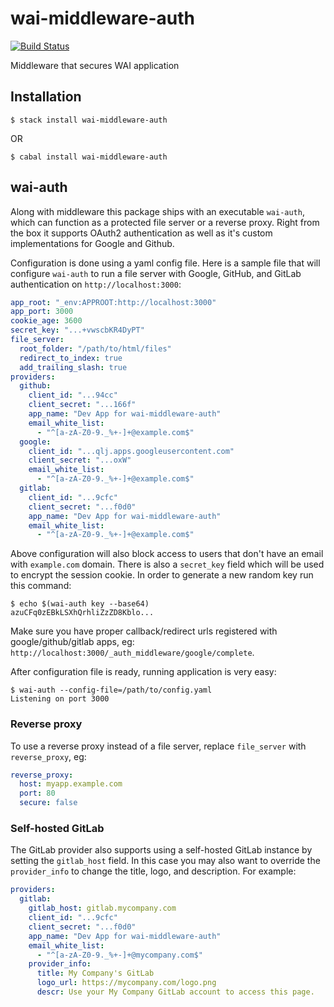 # wai-middleware-auth

[![Build Status](https://github.com/fpco/wai-middleware-auth/actions/workflows/tests.yml/badge.svg)](https://github.com/fpco/wai-middleware-auth/actions/workflows/tests.yml)

Middleware that secures WAI application

## Installation

```shell
$ stack install wai-middleware-auth
```
OR
```shell
$ cabal install wai-middleware-auth
```

## wai-auth

Along with middleware this package ships with an executable `wai-auth`, which
can function as a protected file server or a reverse proxy. Right from the box
it supports OAuth2 authentication as well as it's custom implementations for
Google and Github.

Configuration is done using a yaml config file. Here is a sample file that will
configure `wai-auth` to run a file server with Google, GitHub, and GitLab
authentication on `http://localhost:3000`:

```yaml
app_root: "_env:APPROOT:http://localhost:3000"
app_port: 3000
cookie_age: 3600
secret_key: "...+vwscbKR4DyPT"
file_server:
  root_folder: "/path/to/html/files"
  redirect_to_index: true
  add_trailing_slash: true
providers:
  github:
    client_id: "...94cc"
    client_secret: "...166f"
    app_name: "Dev App for wai-middleware-auth"
    email_white_list:
      - "^[a-zA-Z0-9._%+-]+@example.com$"
  google:
    client_id: "...qlj.apps.googleusercontent.com"
    client_secret: "...oxW"
    email_white_list:
      - "^[a-zA-Z0-9._%+-]+@example.com$"
  gitlab:
    client_id: "...9cfc"
    client_secret: "...f0d0"
    app_name: "Dev App for wai-middleware-auth"
    email_white_list:
      - "^[a-zA-Z0-9._%+-]+@example.com$"
```

Above configuration will also block access to users that don't have an email
with `example.com` domain. There is also a `secret_key` field which will be used
to encrypt the session cookie. In order to generate a new random key run this command:

```shell
$ echo $(wai-auth key --base64)
azuCFq0zEBkLSXhQrhliZzZD8Kblo...
```

Make sure you have proper callback/redirect urls registered with
google/github/gitlab apps, eg:
`http://localhost:3000/_auth_middleware/google/complete`.

After configuration file is ready, running application is very easy:

```shell
$ wai-auth --config-file=/path/to/config.yaml
Listening on port 3000
```

### Reverse proxy

To use a reverse proxy instead of a file server, replace `file_server` with
`reverse_proxy`, eg:

```yaml
reverse_proxy:
  host: myapp.example.com
  port: 80
  secure: false
```

### Self-hosted GitLab

The GitLab provider also supports using a self-hosted GitLab instance by
setting the `gitlab_host` field.  In this case you may also want to override
the `provider_info` to change the title, logo, and description.  For example:

```yaml
providers:
  gitlab:
    gitlab_host: gitlab.mycompany.com
    client_id: "...9cfc"
    client_secret: "...f0d0"
    app_name: "Dev App for wai-middleware-auth"
    email_white_list:
      - "^[a-zA-Z0-9._%+-]+@mycompany.com$"
    provider_info:
      title: My Company's GitLab
      logo_url: https://mycompany.com/logo.png
      descr: Use your My Company GitLab account to access this page.
```
